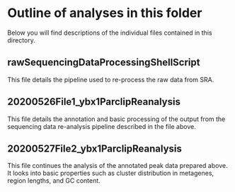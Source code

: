 # Outline of analyses in this folder

Below you will find descriptions of the individual files contained in this directory.

## rawSequencingDataProcessingShellScript

This file details the pipeline used to re-process the raw data from SRA.

## 20200526File1_ybx1ParclipReanalysis

This file details the annotation and basic processing of the output from the sequencing data re-analysis pipeline described in the file above.

## 20200527File2_ybx1ParclipReanalysis

This file continues the analysis of the annotated peak data prepared above. It looks into basic properties such as cluster distribution in metagenes, region lengths, and GC content.
